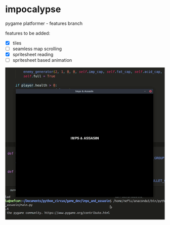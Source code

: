 # impocalypse
pygame platformer - features branch

features to be added:
- [x] tiles
- [ ] seamless map scrolling
- [x] spritesheet reading
- [ ] spritesheet based animation

![ImpocalypseGIF](https://github.com/nefiu/impocalypse/blob/impocalypse-new-features/demoooo.gif)

